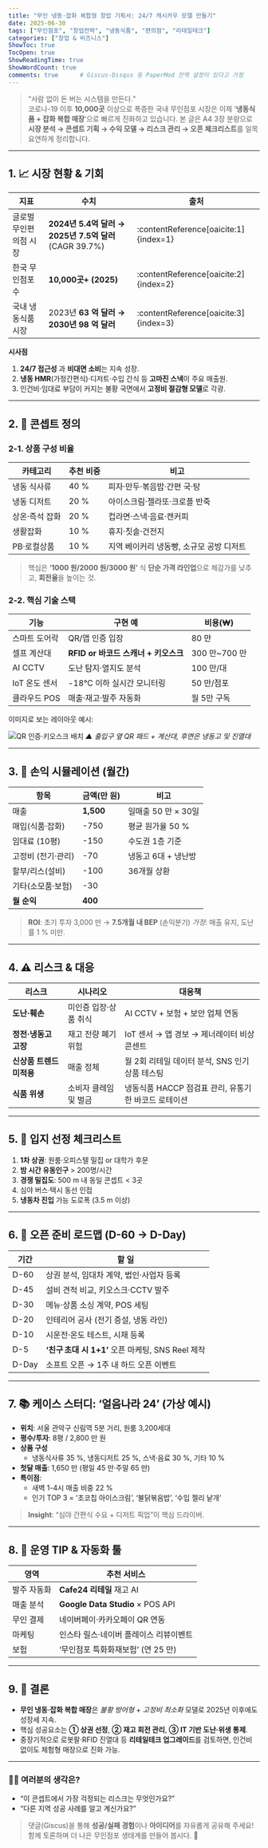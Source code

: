 ```yaml
---
title: "무인 냉동·잡화 복합형 창업 기획서: 24/7 캐시카우 모델 만들기"
date: 2025-06-30
tags: ["무인점포", "창업전략", "냉동식품", "편의점", "리테일테크"]
categories: ["창업 & 비즈니스"]
ShowToc: true
TocOpen: true
ShowReadingTime: true
ShowWordCount: true
comments: true      # Giscus·Disqus 등 PaperMod 전역 설정이 있다고 가정
---
```


> “사람 없이 돈 버는 시스템을 만든다.”  
> 코로나-19 이후 **10,000곳** 이상으로 폭증한 국내 무인점포 시장은 이제 ‘**냉동식품 + 잡화 복합 매장**’으로 빠르게 진화하고 있습니다. 본 글은 A4 3장 분량으로 **시장 분석 → 콘셉트 기획 → 수익 모델 → 리스크 관리 → 오픈 체크리스트**를 일목요연하게 정리합니다.

---

## 1. 📈 시장 현황 & 기회

| 지표 | 수치 | 출처 |
|------|-----|------|
| 글로벌 무인편의점 시장 | **2024년 5.4억 달러 → 2025년 7.5억 달러** (CAGR 39.7%) | :contentReference[oaicite:1]{index=1} |
| 한국 무인점포 수 | **10,000곳+ (2025)** | :contentReference[oaicite:2]{index=2} |
| 국내 냉동식품 시장 | 2023년 **63 억 달러 → 2030년 98 억 달러** | :contentReference[oaicite:3]{index=3} |

**시사점**

1. **24/7 접근성** 과 **비대면 소비**는 지속 성장.  
2. **냉동 HMR**(가정간편식)·디저트·수입 간식 등 **고마진 스낵**이 주요 매출원.  
3. 인건비·임대료 부담이 커지는 불황 국면에서 **고정비 절감형 모델**로 각광.

---

## 2. 🏪 콘셉트 정의

### 2-1. 상품 구성 비율

| 카테고리 | 추천 비중 | 비고 |
|----------|-----------|------|
| 냉동 식사류 | 40 % | 피자·만두·볶음밥·간편 국·탕 |
| 냉동 디저트 | 20 % | 아이스크림·젤라또·크로플 반죽 |
| 상온·즉석 잡화 | 20 % | 컵라면·스낵·음료·캔커피 |
| 생활잡화 | 10 % | 휴지·칫솔·건전지 |
| PB·로컬상품 | 10 % | 지역 베이커리 냉동빵, 소규모 공방 디저트 |

> 핵심은 **‘1000 원/2000 원/3000 원’** 식 **단순 가격 라인업**으로 체감가를 낮추고, **회전율**을 높이는 것.

### 2-2. 핵심 기술 스택

| 기능 | 구현 예 | 비용(₩) |
|------|---------|---------|
| 스마트 도어락 | QR/앱 인증 입장 | 80 만 |
| 셀프 계산대 | **RFID or 바코드 스캐너 + 키오스크** | 300 만~700 만 |
| AI CCTV | 도난 탐지·열지도 분석 | 100 만/대 |
| IoT 온도 센서 | -18℃ 이하 실시간 모니터링 | 50 만/점포 |
| 클라우드 POS | 매출·재고·발주 자동화 | 월 5만 구독 |

이미지로 보는 레이아웃 예시:

![QR 인증·키오스크 배치](https://tse3.mm.bing.net/th/id/OIP.6RZmCXSDg4HsYLPD6CtERwHaEK?pid=Api)
*▲ 출입구 옆 QR 패드 + 계산대, 후면은 냉동고 및 진열대*

---

## 3. 💸 손익 시뮬레이션 (월간)

| 항목 | 금액(만 원) | 비고 |
|------|------------|------|
| 매출 | **1,500** | 일매출 50 만 × 30일 |
| 매입(식품·잡화) | -750 | 평균 원가율 50 % |
| 임대료 (10평) | -150 | 수도권 1층 기준 |
| 고정비 (전기·관리) | -70 | 냉동고 6대 + 냉난방 |
| 할부/리스(설비) | -100 | 36개월 상환 |
| 기타(소모품·보험) | -30 | |
| **월 순익** | **400** | |

> **ROI**: 초기 투자 3,000 만 → **7.5개월 내 BEP** (손익분기) _가정_: 매출 유지, 도난률 1 % 미만.

---

## 4. ⚠️ 리스크 & 대응

| 리스크 | 시나리오 | 대응책 |
|--------|----------|--------|
| **도난·훼손** | 미인증 입장·상품 취식 | AI CCTV + 보험 + 보안 업체 연동 |
| **정전·냉동고 고장** | 재고 전량 폐기 위험 | IoT 센서 → 앱 경보 → 제너레이터 비상 콘센트 |
| **신상품 트렌드 미적용** | 매출 정체 | 월 2회 리테일 데이터 분석, SNS 인기 상품 테스팅 |
| **식품 위생** | 소비자 클레임 및 벌금 | 냉동식품 HACCP 점검표 관리, 유통기한 바코드 로테이션 |

---

## 5. 🎯 입지 선정 체크리스트

1. **1차 상권**: 원룸·오피스텔 밀집 or 대학가 후문
2. **밤 시간 유동인구** > 200명/시간  
3. **경쟁 밀집도**: 500 m 내 동일 콘셉트 < 3곳  
4. 심야 버스·택시 동선 인접  
5. **냉동차 진입** 가능 도로폭 (3.5 m 이상)

---

## 6. 📝 오픈 준비 로드맵 (D-60 → D-Day)

| 기간 | 할 일 |
|------|-------|
| D-60 | 상권 분석, 임대차 계약, 법인·사업자 등록 |
| D-45 | 설비 견적 비교, 키오스크·CCTV 발주 |
| D-30 | 메뉴·상품 소싱 계약, POS 세팅 |
| D-20 | 인테리어 공사 (전기 증설, 냉동 라인) |
| D-10 | 시운전·온도 테스트, 시재 등록 |
| D-5  | **‘친구 초대 시 1+1’** 오픈 마케팅, SNS Reel 제작 |
| D-Day | 소프트 오픈 → 1주 내 하드 오픈 이벤트 |

---

## 7. 📚 케이스 스터디: ‘얼음나라 24’ (가상 예시)

- **위치**: 서울 관악구 신림역 5분 거리, 원룸 3,200세대
- **평수/투자**: 8평 / 2,800 만 원
- **상품 구성**  
  - 냉동식사류 35 %, 냉동디저트 25 %, 스낵·음료 30 %, 기타 10 %
- **첫달 매출**: 1,650 만 (평일 45 만·주말 65 만)
- **특이점**:  
  - 새벽 1-4시 매출 비중 22 %  
  - 인기 TOP 3 = ‘초코칩 아이스크림’, ‘불닭볶음밥’, ‘수입 젤리 낱개’

> **Insight**: “심야 간편식 수요 + 디저트 픽업”이 핵심 드라이버.

---

## 8. 🔗 운영 TIP & 자동화 툴

| 영역 | 추천 서비스 |
|------|-------------|
| 발주 자동화 | **Cafe24 리테일** 재고 AI |
| 매출 분석 | **Google Data Studio** × POS API |
| 무인 결제 | 네이버페이·카카오페이 QR 연동 |
| 마케팅 | 인스타 릴스·네이버 플레이스 리뷰이벤트 |
| 보험 | ‘무인점포 특화화재보험’ (연 25 만) |

---

## 9. 🏁 결론

- **무인 냉동·잡화 복합 매장**은 _불황 방어형_ + _고정비 최소화_ 모델로 2025년 이후에도 성장세 지속.  
- 핵심 성공요소는 **① 상권 선정**, **② 재고 회전 관리**, **③ IT 기반 도난·위생 통제**.  
- 중장기적으로 로봇팔·RFID 진열대 등 **리테일테크 업그레이드**를 검토하면, 인건비 없이도 체험형 매장으로 진화 가능.

---

### 🙋‍♂️ 여러분의 생각은?

- “이 콘셉트에서 가장 걱정되는 리스크는 무엇인가요?”  
- “다른 지역 성공 사례를 알고 계신가요?”

> 댓글(Giscus)을 통해 **성공/실패 경험**이나 **아이디어**를 자유롭게 공유해 주세요! 함께 토론하며 더 나은 무인점포 생태계를 만들어 봅시다. 🚀

